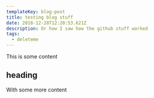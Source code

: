 ```yaml
---
templateKey: blog-post
title: testing blog stuff
date: 2018-12-28T12:20:53.621Z
description: Or how I saw how the github stuff worked
tags:
  - deleteme
---
```

This is some content 

## heading 

With some more content
